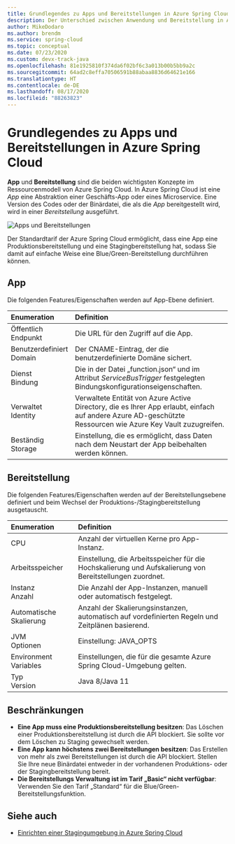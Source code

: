 ```yaml
---
title: Grundlegendes zu Apps und Bereitstellungen in Azure Spring Cloud
description: Der Unterschied zwischen Anwendung und Bereitstellung in Azure Spring Cloud.
author: MikeDodaro
ms.author: brendm
ms.service: spring-cloud
ms.topic: conceptual
ms.date: 07/23/2020
ms.custom: devx-track-java
ms.openlocfilehash: 81e1925810f374da6f02bf6c3a013b00b5bb9a2c
ms.sourcegitcommit: 64ad2c8effa70506591b88abaa8836d64621e166
ms.translationtype: HT
ms.contentlocale: de-DE
ms.lasthandoff: 08/17/2020
ms.locfileid: "88263823"
---
```

# <a name="understand-app-and-deployment-in-azure-spring-cloud"></a>Grundlegendes zu Apps und Bereitstellungen in Azure Spring Cloud

**App** und **Bereitstellung** sind die beiden wichtigsten Konzepte im Ressourcenmodell von Azure Spring Cloud. In Azure Spring Cloud ist eine *App* eine Abstraktion einer Geschäfts-App oder eines Microservice.  Eine Version des Codes oder der Binärdatei, die als die *App* bereitgestellt wird, wird in einer *Bereitstellung* ausgeführt.

 ![Apps und Bereitstellungen](./media/spring-cloud-app-and-deployment/app-deployment-rev.png)

Der Standardtarif der Azure Spring Cloud ermöglicht, dass eine App eine Produktionsbereitstellung und eine Stagingbereitstellung hat, sodass Sie damit auf einfache Weise eine Blue/Green-Bereitstellung durchführen können.

## <a name="app"></a>App
Die folgenden Features/Eigenschaften werden auf App-Ebene definiert.

| Enumeration | Definition |
|:--|:----------------|
| Öffentlich</br>Endpunkt | Die URL für den Zugriff auf die App. |
| Benutzerdefiniert</br>Domain | Der CNAME-Eintrag, der die benutzerdefinierte Domäne sichert. |
| Dienst</br>Bindung | Die in der Datei „function.json“ und im Attribut *ServiceBusTrigger* festgelegten Bindungskonfigurationseigenschaften. |
| Verwaltet</br>Identity | Verwaltete Entität von Azure Active Directory, die es Ihrer App erlaubt, einfach auf andere Azure AD-geschützte Ressourcen wie Azure Key Vault zuzugreifen. |
| Beständig</br>Storage | Einstellung, die es ermöglicht, dass Daten nach dem Neustart der App beibehalten werden können. |

## <a name="deployment"></a>Bereitstellung

Die folgenden Features/Eigenschaften werden auf der Bereitstellungsebene definiert und beim Wechsel der Produktions-/Stagingbereitstellung ausgetauscht.

| Enumeration | Definition |
|:--|:----------------|
| CPU | Anzahl der virtuellen Kerne pro App-Instanz. |
| Arbeitsspeicher | Einstellung, die Arbeitsspeicher für die Hochskalierung und Aufskalierung von Bereitstellungen zuordnet. |
| Instanz</br>Anzahl | Die Anzahl der App-Instanzen, manuell oder automatisch festgelegt. |
| Automatische Skalierung | Anzahl der Skalierungsinstanzen, automatisch auf vordefinierten Regeln und Zeitplänen basierend. |
| JVM</br>Optionen | Einstellung: JAVA_OPTS |
| Environment</br>Variables | Einstellungen, die für die gesamte Azure Spring Cloud-Umgebung gelten. |
| Typ</br>Version | Java 8/Java 11|

## <a name="restrictions"></a>Beschränkungen

* **Eine App muss eine Produktionsbereitstellung besitzen**: Das Löschen einer Produktionsbereitstellung ist durch die API blockiert. Sie sollte vor dem Löschen zu Staging gewechselt werden.
* **Eine App kann höchstens zwei Bereitstellungen besitzen**: Das Erstellen von mehr als zwei Bereitstellungen ist durch die API blockiert. Stellen Sie Ihre neue Binärdatei entweder in der vorhandenen Produktions- oder der Stagingbereitstellung bereit.
* **Die Bereitstellungs Verwaltung ist im Tarif „Basic“ nicht verfügbar**: Verwenden Sie den Tarif „Standard“ für die Blue/Green-Bereitstellungsfunktion.

## <a name="see-also"></a>Siehe auch
* [Einrichten einer Stagingumgebung in Azure Spring Cloud](spring-cloud-howto-staging-environment.md)